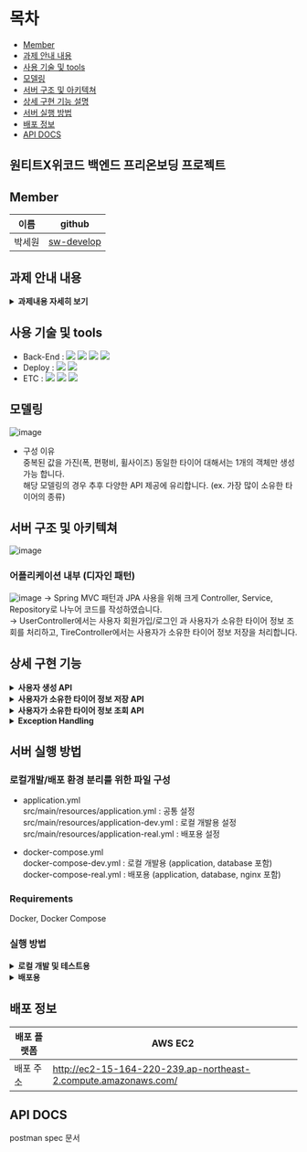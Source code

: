 # 목차
  * [Member](#member)
  * [과제 안내 내용](#과제-안내-내용)
  * [사용 기술 및 tools](#사용-기술-및-tools)
  * [모델링](#모델링)
  * [서버 구조 및 아키텍쳐](#서버-구조-및-아키텍쳐)
  * [상세 구현 기능 설명](#상세-구현-기능)
  * [서버 실행 방법](#서버-실행-방법)
  * [배포 정보](#배포-정보)
  * [API DOCS](#api-docs)


##  원티트X위코드 백엔드 프리온보딩 프로젝트 


## Member
| 이름  | github                                   |
|-------|-----------------------------------------|
|박세원 |[sw-develop](https://github.com/sw-develop)| 


## 과제 안내 내용
<details>
<summary><b>과제내용 자세히 보기</b></summary>
<div markdown="1">

### **[필수 포함 사항]**
- READ.ME 작성
    - 프로젝트 빌드, 자세한 실행 방법 명시
    - 구현 방법과 이유에 대한 간략한 설명
    - **서버 구조 및 디자인 패턴에 대한 개략적인 설명**
    - 완료된 시스템이 배포된 서버의 주소
    - 해당 과제를 진행하면서 회고 내용 블로그 포스팅
- Swagger나 Postman을 이용하여 API 테스트 가능하도록 구현

### 1. 배경 및 공통 요구사항

<aside>
😁 **카닥에서 실제로 사용하는 프레임워크를 토대로 타이어 API를 설계 및 구현합니다.**

</aside>

- 데이터베이스 환경은 별도로 제공하지 않습니다.
  **RDB중 원하는 방식을 선택**하면 되며, sqlite3 같은 별도의 설치없이 이용 가능한 in-memory DB도 좋으며, 가능하다면 Docker로 준비하셔도 됩니다.
- 단, 결과 제출 시 README.md 파일에 실행 방법을 완벽히 서술하여 DB를 포함하여 전체적인 서버를 구동하는데 문제없도록 해야합니다.
- 데이터베이스 관련처리는 raw query가 아닌 **ORM을 이용하여 구현**합니다.
- Response Codes API를 성공적으로 호출할 경우 200번 코드를 반환하고, 그 외의 경우에는 아래의 코드로 반환합니다.

| Response Code  | Description                     |
|-------|------------------------------------------|
|200 OK	|성공
|400 Bad Request	|Parameter가 잘못된 (범위, 값 등)|
|401 Unauthorized	|인증을 위한 Header가 잘못됨|
|500 Internal Server Error	|기타 서버 에러|

---

### 2. 사용자 생성 API

🎁 **요구사항**

- ID/Password로 사용자를 생성하는 API.
- 인증 토큰을 발급하고 이후의 API는 인증된 사용자만 호출할 수 있다.

```jsx
/* Request Body 예제 */

 { "id": "candycandy", "password": "ASdfdsf3232@" }
```

---

### 3. 사용자가 소유한 타이어 정보를 저장하는 API

🎁 **요구사항**

- 자동차 차종 ID(trimID)를 이용하여 사용자가 소유한 자동차 정보를 저장한다.
- 한 번에 최대 5명까지의 사용자에 대한 요청을 받을 수 있도록 해야한다. 즉 사용자 정보와 trimId 5쌍을 요청데이터로 하여금 API를 호출할 수 있다는 의미이다.

```jsx
/* Request Body 예제 */
[
  {
    "id": "candycandy",
    "trimId": 5000
  },
  {
    "id": "mylovewolkswagen",
    "trimId": 9000
  },
  {
    "id": "bmwwow",
    "trimId": 11000
  },
  {
    "id": "dreamcar",
    "trimId": 15000
  }
]
```

🔍 **상세구현 가이드**

- 자동차 정보 조회 API의 사용은 아래와 같이 5000, 9000부분에 trimId를 넘겨서 조회할 수 있다.
  **자동차 정보 조회 API 사용 예제**

📄 [https://dev.mycar.cardoc.co.kr/v1/trim/5000](https://dev.mycar.cardoc.co.kr/v1/trim/5000)

📄 [https://dev.mycar.cardoc.co.kr/v1/trim/9000](https://dev.mycar.cardoc.co.kr/v1/trim/9000)

📄 [https://dev.mycar.cardoc.co.kr/v1/trim/11000](https://dev.mycar.cardoc.co.kr/v1/trim/11000)

📄 [https://dev.mycar.cardoc.co.kr/v1/trim/15000](https://dev.mycar.cardoc.co.kr/v1/trim/15000)


- 조회된 정보에서 타이어 정보는 spec → driving → frontTire/rearTire 에서 찾을 수 있다.
- 타이어 정보는 205/75R18의 포맷이 정상이다. 205는 타이어 폭을 의미하고 75R은 편평비, 그리고 마지막 18은 휠사이즈로써 {폭}/{편평비}R{18}과 같은 구조이다.
  위와 같은 형식의 데이터일 경우만 DB에 항목별로 나누어 서로다른 Column에 저장하도록 한다.


### 4. 사용자가 소유한 타이어 정보 조회 API

🎁 **요구사항**

- 사용자 ID를 통해서 2번 API에서 저장한 타이어 정보를 조회할 수 있어야 한다.

</div>
</details>


## 사용 기술 및 tools
- Back-End :  <img src="https://img.shields.io/badge/Java 11-007396?style=for-the-badge&logo=Java&logoColor=white"/>&nbsp;<img src="https://img.shields.io/badge/Spring Boot 2.5.7-6DB33F?style=for-the-badge&logo=SpringBoot&logoColor=white"/>&nbsp;<img src="https://img.shields.io/badge/Gradle-02303A?style=for-the-badge&logo=Gradle&logoColor=white"/>&nbsp;<img src="https://img.shields.io/badge/MySQL 8-4479A1?style=for-the-badge&logo=MySQL&logoColor=white"/>&nbsp;
- Deploy : <img src="https://img.shields.io/badge/AWS_EC2-232F3E?style=for-the-badge&logo=Amazon&logoColor=white"/>&nbsp;<img src="https://img.shields.io/badge/Docker-0052CC?style=for-the-badge&logo=Docker&logoColor=white"/>
- ETC :  <img src="https://img.shields.io/badge/Git-F05032?style=for-the-badge&logo=Git&logoColor=white"/>&nbsp;<img src="https://img.shields.io/badge/Github-181717?style=for-the-badge&logo=Github&logoColor=white"/>&nbsp;<img src="https://img.shields.io/badge/Postman-FF6C37?style=for-the-badge&logo=Postman&logoColor=white"/>&nbsp;


## 모델링
![image](https://user-images.githubusercontent.com/69254943/144006790-76db2dd4-723d-42fd-9171-4af04597532f.png)
- 구성 이유   
  중복된 값을 가진(폭, 편평비, 휠사이즈) 동일한 타이어 대해서는 1개의 객체만 생성 가능 합니다.   
  해당 모델링의 경우 추후 다양한 API 제공에 유리합니다. (ex. 가장 많이 소유한 타이어의 종류)
  

## 서버 구조 및 아키텍쳐
![image](https://user-images.githubusercontent.com/69254943/144007049-1de9d20a-8d81-4649-96a2-f4605087130c.png)


### 어플리케이션 내부 (디자인 패턴)
![image](https://user-images.githubusercontent.com/69254943/144007195-f62f3ab5-93b2-4f8c-bfb3-9198ad24ee7b.png)
→ Spring MVC 패턴과 JPA 사용을 위해 크게 Controller, Service, Repository로 나누어 코드를 작성하였습니다.   
→ UserController에서는 사용자 회원가입/로그인 과 사용자가 소유한 타이어 정보 조회를 처리하고, TireController에서는 사용자가 소유한 타이어 정보 저장을 처리합니다.


## 상세 구현 기능
<details>
<summary><b>사용자 생성 API</b></summary>
<div markdown="1">

**POST /users/signup (회원가입)**
**POST /users/login   (로그인)**

## 회원가입   
-  id와 password를 입력하여 회원가입을 할 수 있습니다.   
-  중복된 id는 사용할 수 없습니다.   

## 로그인 및 인증
- JWT 기반 인증 구현을 위해 로그인 시 토큰을 발급해주고 특정 API 요청 시 Header에 "X-AUTH-TOKEN" : "TOKEN값" 을 설정하여 인증을 수행하도록 하였습니다.   
- 인증과 권한 등 보안에 관한 기능을 제공하는 **Spring Security**를 사용하였습니다.   
-  WebSecurityConfigurerAdapter를 상속한 WebSecurityConfig 클래스를 생성하여 요청에 대한 사용 권한 체크 및 JWTFilter를 등록하였습니다.   
-  JWT   
   토큰 발행 및 검증 모듈 : io.jsonwebtoken.jjwt 라이브러리를 사용하였습니다.     
   JWTFilter를 구성하여 검증이 끝난 JWT 로부터 사용자 정보를 받아와 UsernamePasswordAuthenticationFilter로 전달하도록 하였습니다.   
   토큰에 저장한 정보 및 유효시간 : User의 name & role, 30분   
   
## Response Code
| 종류 | 상황 | 응답 코드 |
| --- | --- | --- |
| 회원가입 | 회원가입 성공 | 200 OK |
|  | 중복된 id | 400 Bad Request |
| 로그인 | 로그인 성공 | 200 OK |
|  | 존재하지 않는 id | 404 Not Found |
|  | 올바르지 않은 id, password | 400 Bad Request |

</div>
</details>

<details>
<summary><b>사용자가 소유한 타이어 정보 저장 API</b></summary>
<div markdown="1">

**POST /tires (사용자가 소유한 타이어 정보 저장)**

## 로직 구현을 위한 세부 조건
코드 작성 전 세부 조건을 명확히 정하는 것이 중요하다고 생각하여 관련 세부 조건을 자체적으로 정하였습니다.

- 해당 API 호출 가능한 사람    
  - 인증된 사용자만 (다른 사용자가 소유한 타이어 정보도 저장이 가능함)
  

- 최대 5개의 요청 데이터에 대해 1개라도 올바르지 않은 데이터가 있을 때의 처리    
  - 모든 요청 데이터가 올바른 경우에만(예외를 발생시키지 않는 경우) 정상 요청으로 판단   
  - 1개라도 올바르지 않은 데이터(예외를 발생시키는 경우)가 있는 경우 Exception 반환   


- 올바르지 않은 데이터(예외 발생)의 조건    
  - 요청 데이터의 개수가 1~5개가 아닌 경우 (400 Bad Request)   
  - 해당 id 값을 가진 사용자가 존재하지 않는 경우 (400 Not Found)      
  - 자동차 정보 조회 외부 API 응답 상태코드가 200이 아닌 경우 (400 Bad Request)      
  - 자동차 정보 조회 외부 API 응답 상태코드가 200이지만, 응답의 spec → driving → frontTire/rearTire 에서 타이어 정보를 찾을 수 없는 경우 (400 Bad Request)      


- 올바른 타이어 정보 포맷인지 확인 과정
  - 공백(`\t, \n, \x0B, \f, \r`) 제거
  - `{차량종류}{폭}/{편평비}R{휠사이즈}` 패턴에 맞는지 확인   
  - 올바른 포맷인 경우   
    frontTire, rearTire 중 올바른 포맷의 타이어만 저장   
    frontTire와 rearTire가 동일한 타이어 정보인 경우 Tire 객체 1개 생성, 사용자 소유 타이어 1개 생성   
  - 올바르지 않은 포맷인 경우   
    예외 처리는 되지 않고 사용자 소유 타이어 정보가 저장되지 않음   
    (외부 API의 응답값의 포맷이 달라서 발생한 경우이므로 예외라고 보지 않았음)


- 사용자 소유 타이어 정보 저장 순서    
  1. (사용자id, trimID)를 한 쌍으로 데이터 유효성 검사 수행   
   사용자 정보 존재 확인   
   trimID에 대한 외부 API 응답 코드 & 응답에서 타이어 정보 찾을 수 있는지 확인   
   올바른 타이어 포맷인 경우 타이어 정보를 데이터베이스로부터 가져오거나 새로 생성
  2. 1의 검사 통과했고, 해당 (사용자, 타이어) 정보가 데이터베이스에 아직 없는 경우에 UserTire 객체 생성하여 List<>에 저장해둠   
  3. 모든 요청 값에 대해 1,2 과정 수행 후 List<>에 있는 UserTire 객체를 데이터베이스에 저장
     

*위의 해당 저장 순서 선택 이유   
올바르지 않은 데이터가 존재해 중간에 예외가 발생한 경우 데이터베이스 rollback을 수행하지 않아도 됨   
새로운 타이어 정보는 데이터베이스에 무조건 저장됨(타이어 정보는 요청 시 마다 새로운 값일 경우 데이터베이스에 새로 생성해둬도 문제가 없음)   

## 기능 구현 자세한 설명
- 자동차 정보 조회 외부 API 호출   
  - RestTemplate 사용하여 HTTP Client로 Cardoc의 REST API를 호출하였습니다.
  - RestTemplate Bean 등록을 위해 RestTemplateConfig 클래스를 구성하였습니다.
  - Connection Pooling을 사용하여 커넥션을 재사용하고 제한하기 위해 apache에서 제공하는 HttpClient를 사용하였습니다.


- 외부 API에 대한 응답 String to Json 
  - `com.googlecode.json-simple` 라이브러로 RestTemplate으로 호출 시 반환된 응답의 body를 Parsing하고 JSONObject로 변환시켰습니다.
  - 찾고자 하는 타이어 정보는 spec → driving → frontTire/rearTire 이므로, 데이터의 key로 해당 값을 접근하기 위해 JSONObject로 변환하여 쉽게 접근하도록 하였습니다.


- 올바른 타이어 정보 포맷인지 확인 
  - 올바른 데이터 형식을 `{차량종류}{폭}/{편평비}R{휠사이즈}` 로 정해두고, 해당 형식에 해당하는 `[a-zA-Z]?[0-9]+/[0-9]+R[0-9]+` 정규식 표현과 주어진 데이터 값이 매칭되는지 비교하였습니다.  

## Response Code
| 상황 | 응답 코드 |
| --- | --- |
| 사용자가 소유한 타이어 정보 저장 성공 | 200 OK |
| 요청 데이터 개수가 0개 or 5개 초과 | 400 Bad Request |
| 자동차 정보 조회 외부 API 응답 상태코드 200이 아님 | 400 Bad Request |
| 자동차 정보 조회 외부 API 응답 상태코드가 200이지만, 응답의 spec → driving → frontTire/rearTire 에서 타이어 정보를 찾을 수 없음 | 400 Bad Request |
| Header에 Token이 없음 | 401 Unauthorized |

</div>
</details>

<details>
<summary><b>사용자가 소유한 타이어 정보 조회 API</b></summary>
<div markdown="1">

**GET /{userName}/tires**

## 기능 구현 자세한 설명
JpaRepository<T, ID> 인터페이스를 구현한 UserRepository와 UserTireRepository 를 사용해 PathVariable로 들어온 userName에 해당하는 사용자가 존재하는지 확인 후 해당 사용자가 소유한 타이어 정보를 찾아 반환하도록 하였습니다.

## Response Code
| 상황 | 응답 코드 |
| --- | --- |
| 사용자가 소유한 타이어 정보 조회 성공 | 200 OK |
| 해당 사용자가 존재하지 않음 | 404 Not Found |
| Header에 Token이 없음 | 401 Unauthorized |

</div>
</details>

<details>
<summary><b>Exception Handling</b></summary>
<div markdown="1">

- `@RestControllerAdvice`와 `@ExceptionHandler` 을 사용해 가장 많이 사용하는 BadRequest와 ResourceNotFound에 대한 Custom 예외 처리 구성하였습니다.
- DefaultResponse 클래스로 응답 기본 형태를 구성해두고, 응답시 사용할 Response Code와 Response Message를 구체적으로 작성해두었습니다.   
```java
// Response Message 
public static final String INTERNAL_SERVER_ERROR    = "서버 내부 에러";

public static final String SUCCESS_USER_SIGNUP      = "유저 회원 가입 성공";
public static final String SUCCESS_USER_LOGIN       = "유저 로그인 성공";

public static final String FAIL_USER_SIGNUP_DUPLICATE_USER_ID = "중복된 ID 입니다";
public static final String FAIL_USER_LOGIN_WRONG_PASSWORD = "잘못된 비밀번호 입니다.";

public static final String SUCCESS_SAVE_TIRE_INFO   = "사용자가 소유한 타이어 정보 저장 성공";

public static final String SUCCESS_GET_TIRE_LIST    = "사용자가 소유한 타이어 정보 조회 성공";

public static final String FAIL_USERTIRE_NOT_VALID_NUMBER_OF_DATA_REQUESTS = "요청 값의 개수는 1개 이상 5개 이하여야 합니다.";
public static final String FAIL_USERTIRE_CANNOT_FIND_CAR_INFO = " 해당 자동차 정보를 조회할 수 없습니다";
public static final String FAIL_USERTIRE_CANNOT_FIND_TIRE_INFO = "해당 타이어 정보를 조회할 수 없습니다";
```
→ 통일된 형식으로 구체적인 응답메시지와 함께 응답 확인이 가능합니다.   

</div>
</details>


## 서버 실행 방법
### 로컬개발/배포 환경 분리를 위한 파일 구성
- application.yml   
  src/main/resources/application.yml : 공통 설정   
  src/main/resources/application-dev.yml : 로컬 개발용 설정   
  src/main/resources/application-real.yml : 배포용 설정   


- docker-compose.yml   
  docker-compose-dev.yml : 로컬 개발용 (application, database 포함)   
  docker-compose-real.yml : 배포용 (application, database, nginx 포함)   
  
  
### Requirements
Docker, Docker Compose   


### 실행 방법
<details>
<summary><b>로컬 개발 및 테스트용</b></summary>
<div markdown="1">

1. 해당 프로젝트 git clone 후 프로젝트 폴더로 이동

    ```bash
    $ git clone https://github.com/Wanted-Preonboarding-Backend-1st-G5/Assignment7-SW.git
    $ cd Assignment7-SW
    ```
2. 어플리케이션, MySQL 컨테이너 생성 및 실행

    ```bash
    $ docker-compose -f docker-compose-dev.yml up -d
    ```

   → -d : 백그라운드 실행   
   → Dockerfile에서 `gradle build` 를 수행하므로 cardoc_api container 생성 시 시간이 소요될 수 있습니다.   

</div>
</details>

<details>
<summary><b>배포용</b></summary>
<div markdown="1">

1. 해당 프로젝트 git clone 후 프로젝트 폴더로 이동

    ```bash
    $ git clone https://github.com/Wanted-Preonboarding-Backend-1st-G5/Assignment7-SW.git
    $ cd Assignment7-SW
    ```
2. 어플리케이션, MySQL, Nginx 컨테이너 생성 및 실행

    ```bash
    $ docker-compose -f docker-compose-real.yml up -d
    ```

   → Dockerfile에서 `gradle build` 를 수행하므로 cardoc_api container 생성 시 시간이 소요될 수 있습니다.   

</div>
</details>


## 배포 정보
| 배포 플랫폼 | AWS EC2 |
| --- | --- |
| 배포 주소 | http://ec2-15-164-220-239.ap-northeast-2.compute.amazonaws.com/ |


## API DOCS

postman
spec 문서 
